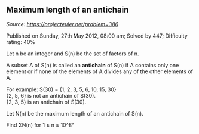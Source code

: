 Maximum length of an antichain
------------------------------

*Source: https://projecteuler.net/problem=386*

Published on Sunday, 27th May 2012, 08:00 am; Solved by 447; Difficulty
rating: 40%

Let n be an integer and S(n) be the set of factors of n.

A subset A of S(n) is called an **antichain** of S(n) if A contains only
one element or if none of the elements of A divides any of the other
elements of A.

For example: S(30) = {1, 2, 3, 5, 6, 10, 15, 30}\
{2, 5, 6} is not an antichain of S(30).\
{2, 3, 5} is an antichain of S(30).

Let N(n) be the maximum length of an antichain of S(n).

Find ΣN(n) for 1 ≤ n ≤ 10^8^
